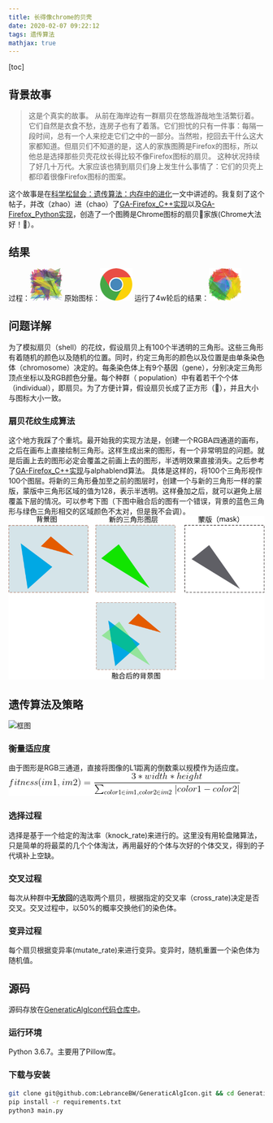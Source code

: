 ```yaml
---
title: 长得像chrome的贝壳
date: 2020-02-07 09:22:12
tags: 遗传算法
mathjax: true
---
```

[toc]

## 背景故事

> 这是个真实的故事。
>从前在海岸边有一群扇贝在悠哉游哉地生活繁衍着。它们自然是衣食不愁，连房子也有了着落。它们担忧的只有一件事：每隔一段时间，总有一个人来挖走它们之中的一部分。当然啦，挖回去干什么这大家都知道。但扇贝们不知道的是，这人的家族图腾是Firefox的图标，所以他总是选择那些贝壳花纹长得比较不像Firefox图标的扇贝。
>这种状况持续了好几十万代。大家应该也猜到扇贝们身上发生什么事情了：它们的贝壳上都印着很像Firefox图标的图案。

这个故事是在[科学松鼠会：遗传算法：内存中的进化](https://songshuhui.net/archives/10462)一文中讲述的。我复刻了这个帖子，并改（zhao）进（chao）了[GA-Firefox_C++实现](https://github.com/m1nt07/GA-Firefox-)以及[GA-Firefox_Python实现](https://github.com/tjuxiaoyi/GA-firefox)，创造了一个图腾是Chrome图标的扇贝🐚家族(Chrome大法好！🤪）。

## 结果
过程：![gif](./asserts/2.gif)
原始图标：![target](./asserts/target.png)
运行了4w轮后的结果：![best](./asserts/40000.png)
## 问题详解
为了模拟扇贝（shell）的花纹，假设扇贝上有100个半透明的三角形。这些三角形有着随机的颜色以及随机的位置。同时，约定三角形的颜色以及位置是由单条染色体（chromosome）决定的。每条染色体上有9个基因（gene），分别决定三角形顶点坐标以及RGB颜色分量。每个种群（ population）中有着若干个个体（individual），即扇贝。为了方便计算，假设扇贝长成了正方形（👅），并且大小与图标大小一致。

### 扇贝花纹生成算法
这个地方我踩了个重坑。最开始我的实现方法是，创建一个RGBA四通道的画布，之后在画布上直接绘制三角形。这样生成出来的图形，有一个非常明显的问题。就是后画上去的图形必定会覆盖之前画上去的图形，半透明效果直接消失。之后参考了[GA-Firefox_C++实现](https://github.com/m1nt07/GA-Firefox-)与alphablend算法。
具体是这样的，将100个三角形视作100个图层。将新的三角形叠加至之前的图层时，创建一个与新的三角形一样的蒙版，蒙版中三角形区域的值为128，表示半透明。这样叠加之后，就可以避免上层覆盖下层的情况。可以参考下图（下图中融合后的图有一个错误，背景的蓝色三角形与绿色三角形相交的区域颜色不太对，但是我不会调）。
![x](./asserts/1.svg)


## 遗传算法及策略
![框图](https://mermaid.ink/img/eyJjb2RlIjoiZ3JhcGggTFJcbmluaXRbXCLliJ3lp4vljJbnp43nvqRcIl0gLS0-IGVubWQoXCLov63ku6PliLDmrKHmlbDkuIrpmZDvvJ9cIilcbmVubWQgLS1OLS0-IHNlbGVjdGlvbltcIumAieaLqVwiXSAtLT4gY3Jvc3Nb5Lqk5Y-JXSAtLT4gbXV0YXRlW-WPmOW8gl1cbmVubWQgLS1ZLS0-IGV4aXRbXCLpgIDlh7pcIl1cbm11dGF0ZSAtLT4gZW5tZFxuXG4iLCJtZXJtYWlkIjp7InRoZW1lIjoiZm9yZXN0In0sInVwZGF0ZUVkaXRvciI6ZmFsc2V9)
### 衡量适应度
由于图形是RGB三通道，直接将图像的L1距离的倒数乘以规模作为适应度。
![](./asserts/3.png)
<!-- $$fitness(im1, im2) = \frac{3 * width * height}{\sum_{color1\in im1, color2\in im2}|color1 - color2|}$$ -->

### 选择过程
选择是基于一个给定的淘汰率（knock_rate)来进行的。这里没有用轮盘赌算法，只是简单的将最菜的几个个体淘汰，再用最好的个体与次好的个体交叉，得到的子代填补上空缺。

### 交叉过程
每次从种群中**无放回**的选取两个扇贝，根据指定的交叉率（cross_rate)决定是否交叉。交叉过程中，以50%的概率交换他们的染色体。

### 变异过程
每个扇贝根据变异率(mutate_rate)来进行变异。变异时，随机重置一个染色体为随机值。

## 源码
源码存放在[GeneraticAlgIcon代码仓库中](https://github.com/LebranceBW/GeneraticAlgIcon)。
### 运行环境
Python 3.6.7。主要用了Pillow库。
### 下载与安装
```bash
git clone git@github.com:LebranceBW/GeneraticAlgIcon.git && cd GeneraticAlgIcon
pip install -r requirements.txt
python3 main.py
```